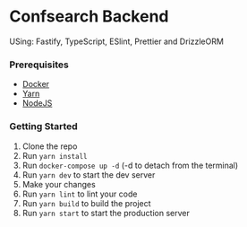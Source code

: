 # Confsearch Backend

USing: Fastify, TypeScript, ESlint, Prettier and DrizzleORM

### Prerequisites

- [Docker](https://docs.docker.com/get-docker/)
- [Yarn](https://yarnpkg.com/getting-started/install)
- [NodeJS](https://nodejs.org/en/download/)


### Getting Started

1. Clone the repo
2. Run `yarn install`
3. Run `docker-compose up -d` (-d to detach from the terminal)
4. Run `yarn dev` to start the dev server
5. Make your changes
6. Run `yarn lint` to lint your code
7. Run `yarn build` to build the project
8. Run `yarn start` to start the production server
